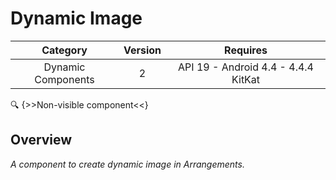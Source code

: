 # Dynamic Image

| Category | Version | Requires |
|:--------:|:-------:|:--------:|
|Dynamic Components|2|API 19 - Android 4.4 - 4.4.4 KitKat|

:mag: {>>Non-visible component<<}

## Overview

_A component to create dynamic image in Arrangements._